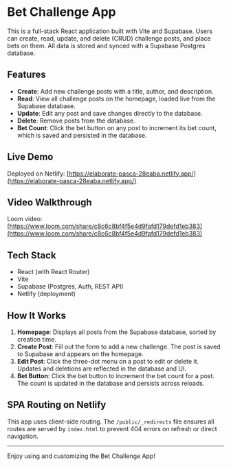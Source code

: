 
# Bet Challenge App

This is a full-stack React application built with Vite and Supabase. Users can create, read, update, and delete (CRUD) challenge posts, and place bets on them. All data is stored and synced with a Supabase Postgres database.

## Features

- **Create**: Add new challenge posts with a title, author, and description.
- **Read**: View all challenge posts on the homepage, loaded live from the Supabase database.
- **Update**: Edit any post and save changes directly to the database.
- **Delete**: Remove posts from the database.
- **Bet Count**: Click the bet button on any post to increment its bet count, which is saved and persisted in the database.

## Live Demo

Deployed on Netlify: [https://elaborate-pasca-28eaba.netlify.app/](https://elaborate-pasca-28eaba.netlify.app/)

## Video Walkthrough

Loom video: [https://www.loom.com/share/c8c6c8bf4f5e4d9fafd179defd1eb383](https://www.loom.com/share/c8c6c8bf4f5e4d9fafd179defd1eb383)

## Tech Stack

- React (with React Router)
- Vite
- Supabase (Postgres, Auth, REST API)
- Netlify (deployment)

## How It Works

1. **Homepage**: Displays all posts from the Supabase database, sorted by creation time.
2. **Create Post**: Fill out the form to add a new challenge. The post is saved to Supabase and appears on the homepage.
3. **Edit Post**: Click the three-dot menu on a post to edit or delete it. Updates and deletions are reflected in the database and UI.
4. **Bet Button**: Click the bet button to increment the bet count for a post. The count is updated in the database and persists across reloads.

## SPA Routing on Netlify

This app uses client-side routing. The `/public/_redirects` file ensures all routes are served by `index.html` to prevent 404 errors on refresh or direct navigation.

---

Enjoy using and customizing the Bet Challenge App!
